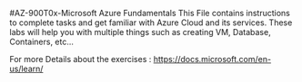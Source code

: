 #AZ-900T0x-Microsoft Azure Fundamentals
This File contains instructions to complete tasks and get familiar with Azure Cloud and its services. These labs will help you with multiple things such as creating VM, Database, Containers, etc...

For more Details about the exercises : https://docs.microsoft.com/en-us/learn/
